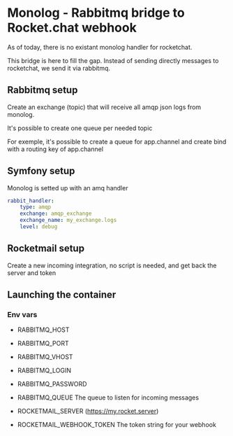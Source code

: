 # Monolog - Rabbitmq bridge to Rocket.chat webhook

As of today, there is no existant monolog handler for rocketchat.

This bridge is here to fill the gap. Instead of sending directly messages to rocketchat, we send it via rabbitmq.

## Rabbitmq setup
Create an exchange (topic) that will receive all amqp json logs from monolog.

It's possible to create one queue per needed topic

For exemple, it's possible to create a queue for app.channel and create bind with a routing key of app.channel

## Symfony setup
Monolog is setted up with an amq handler

```yaml
rabbit_handler:
    type: amqp
    exchange: amqp_exchange
    exchange_name: my_exchange.logs
    level: debug
```

## Rocketmail setup

Create a new incoming integration, no script is needed, and get back the server and token

## Launching the container

### Env vars

- RABBITMQ_HOST 
- RABBITMQ_PORT
- RABBITMQ_VHOST
- RABBITMQ_LOGIN
- RABBITMQ_PASSWORD
- RABBITMQ_QUEUE The queue to listen for incoming messages

- ROCKETMAIL_SERVER (https://my.rocket.server)
- ROCKETMAIL_WEBHOOK_TOKEN The token string for your webhook

